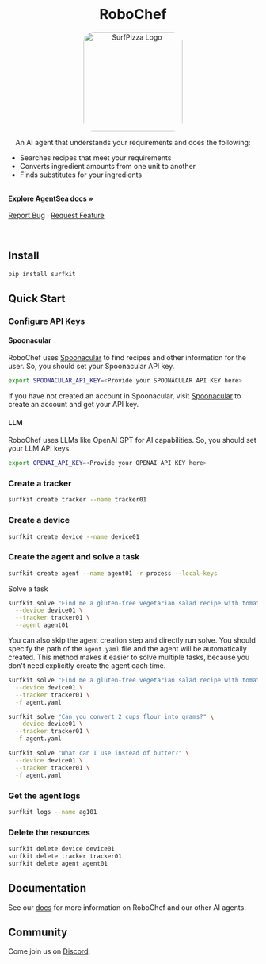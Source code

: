 <!-- PROJECT LOGO -->
<br />
<p align="center">
  <!-- <a href="https://github.com/agentsea/skillpacks">
    <img src="https://project-logo.png" alt="Logo" width="80">
  </a> -->

  <h1 align="center">RoboChef</h1>
    <p align="center">
    <img src="https://storage.googleapis.com/guisurfer-assets/SurfPizza.webp" alt="SurfPizza Logo" width="200" style="border-radius: 20px;">
    </p>
  <p align="center">
    An AI agent that understands your requirements and does the following:
    <ul>
      <li>Searches recipes that meet your requirements</li>
      <li>Converts ingredient amounts from one unit to another</li>
      <li>Finds substitutes for your ingredients</li>
    </ul>
    <br />
    <a href="https://docs.hub.agentsea.ai/introduction"><strong>Explore AgentSea docs »</strong></a>
    <br />
    <br />
    <a href="https://github.com/agentsea/robochef/issues">Report Bug</a>
    ·
    <a href="https://github.com/agentsea/robochef/issues">Request Feature</a>
  </p>
  <br>
</p>

## Install

```sh
pip install surfkit
```

## Quick Start

### Configure API Keys

#### Spoonacular

RoboChef uses <a href="https://spoonacular.com/food-api">Spoonacular</a> to find recipes and other information for the user. So, you should set your Spoonacular API key.

```sh
export SPOONACULAR_API_KEY=<Provide your SPOONACULAR API KEY here>
```
If you have not created an account in Spoonacular, visit <a href="https://spoonacular.com/food-api">Spoonacular</a> to create an account and get your API key.

#### LLM

RoboChef uses LLMs like OpenAI GPT for AI capabilities. So, you should set your LLM API keys.

```sh
export OPENAI_API_KEY=<Provide your OPENAI API KEY here>
```

### Create a tracker

```sh
surfkit create tracker --name tracker01
```

### Create a device

```sh
surfkit create device --name device01
```

### Create the agent and solve a task

```sh
surfkit create agent --name agent01 -r process --local-keys
```

Solve a task

```sh
surfkit solve "Find me a gluten-free vegetarian salad recipe with tomato and carrots and without any eggs" \
  --device device01 \
  --tracker tracker01 \
  --agent agent01
```

You can also skip the agent creation step and directly run solve. You should specify the path of the `agent.yaml` file and the agent will be automatically created. This method makes it easier to solve multiple tasks, because you don't need explicitly create the agent each time.

```sh
surfkit solve "Find me a gluten-free vegetarian salad recipe with tomato and carrots and without any eggs" \
  --device device01 \
  --tracker tracker01 \
  -f agent.yaml
```

```sh
surfkit solve "Can you convert 2 cups flour into grams?" \
  --device device01 \
  --tracker tracker01 \
  -f agent.yaml
```

```sh
surfkit solve "What can I use instead of butter?" \
  --device device01 \
  --tracker tracker01 \
  -f agent.yaml
```

### Get the agent logs
```sh
surfkit logs --name ag101
```

### Delete the resources
```sh
surfkit delete device device01
surfkit delete tracker tracker01
surfkit delete agent agent01
```

## Documentation

See our [docs](https://docs.hub.agentsea.ai) for more information on RoboChef and our other AI agents.

## Community

Come join us on [Discord](https://discord.gg/hhaq7XYPS6).

